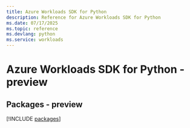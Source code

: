 ```yaml
---
title: Azure Workloads SDK for Python
description: Reference for Azure Workloads SDK for Python
ms.date: 07/17/2025
ms.topic: reference
ms.devlang: python
ms.service: workloads
---
```

# Azure Workloads SDK for Python - preview
## Packages - preview
[!INCLUDE [packages](workloads-index.md)]
